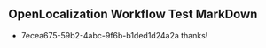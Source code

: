 ## OpenLocalization Workflow Test MarkDown
* 7ecea675-59b2-4abc-9f6b-b1ded1d24a2a thanks!

<!--HONumber=Aug16_HO4-->


